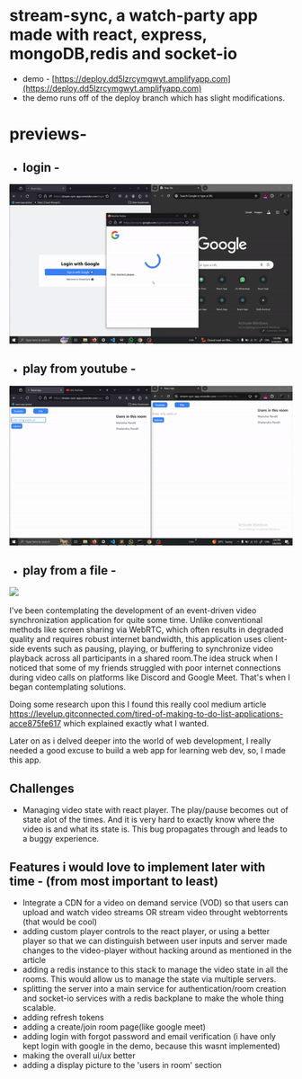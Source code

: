 # stream-sync, a watch-party app made with react, express, mongoDB,redis and socket-io 

- demo - [https://deploy.dd5lzrcymgwyt.amplifyapp.com](https://deploy.dd5lzrcymgwyt.amplifyapp.com)
- the demo runs off of the deploy branch which has slight modifications.

# previews-

 - ## login - 
![](https://github.com/taketec/stream-sync/blob/main/previews/login.gif)


 - ## play from youtube - 
![](https://github.com/taketec/stream-sync/blob/main/previews/youtube.gif)


 - ## play from a file - 
![](https://github.com/taketec/stream-sync/blob/main/previews/file.gif)


I've been contemplating the development of an event-driven video synchronization application for quite some time. Unlike conventional methods like screen sharing via WebRTC, which often results in degraded quality and requires robust internet bandwidth, this application uses client-side events such as pausing, playing, or buffering to synchronize video playback across all participants in a shared room.The idea struck when I noticed that some of my friends struggled with poor internet connections during video calls on platforms like Discord and Google Meet. That's when I began contemplating solutions.

Doing some research upon this I found this really cool medium article https://levelup.gitconnected.com/tired-of-making-to-do-list-applications-acce875fe617 which explained exactly what I wanted.

Later on as i delved deeper into the world of web development, I really needed a good excuse to build a web app for learning web dev, so, I made this app.

## Challenges
- Managing video state with react player. The play/pause becomes out of state alot of the times. And it is very hard to exactly know where the video is and what its state is. This bug propagates through and leads to a buggy experience.
  

## Features i would love to implement later with time - (from most important to least)
- Integrate a CDN for a video on demand service (VOD) so that users can upload and watch video streams OR stream video throught webtorrents (that would be cool)
- adding custom player controls to the react player, or using a better player so that we can distinguish between user inputs and server made changes to the video-player without hacking around as mentioned in the article
- adding a redis instance to this stack to manage the video state in all the rooms. This would allow us to manage the state via multiple servers.
- splitting the server into a main service for authentication/room creation and socket-io services with a redis backplane to make the whole thing scalable.
- adding refresh tokens
- adding a create/join room page(like google meet)
- adding login with forgot password and email verification (i have only kept login with google in the demo, because this wasnt implemented)
- making the overall ui/ux better
- adding a display picture to the 'users in room' section
   
